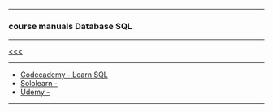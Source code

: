 
---

### course manuals Database SQL

---

[<<<](https://github.com/ttltrk/DB/blob/master/DCM/DCM.MD)

---

* <a href="https://github.com/ttltrk/DB/blob/master/DCM/DCMS/01/01.MD">Codecademy - Learn SQL</a>
* <a href="">Sololearn - </a>
* <a href="">Udemy - </a>

---
